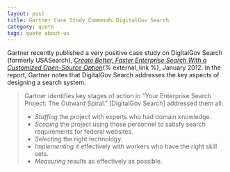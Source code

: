 ```yaml
---
layout: post
title: Gartner Case Study Commends DigitalGov Search
category: quote
tags: quote about-us
---
```


Gartner recently published a very positive case study on DigitalGov Search (formerly USASearch), *[Create Better, Faster Enterprise Search With a Customized Open-Source Option](http://www.gartner.com/DisplayDocument?id=1909916)*{% external_link %}, January 2012. In the report, Gartner notes that DigitalGov Search addresses the key aspects of designing a search system.

> Gartner identifies key stages of action in "Your Enterprise Search Project: The Outward Spiral." [DigitalGov Search] addressed them all:
> 
> * *Staffing* the project with experts who had domain knowledge.
> * *Scoping* the project using those personnel to satisfy search requirements for federal websites.
> * *Selecting* the right technology.
> * *Implementing* it effectively with workers who have the right skill sets.
> * *Measuring* results as effectively as possible.
